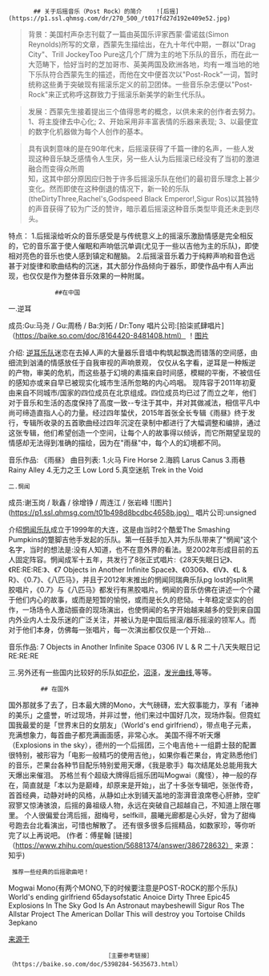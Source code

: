            ## 关于后摇音乐（Post Rock）的简介    ![后摇](https://p1.ssl.qhmsg.com/dr/270_500_/t017fd27d192e409e52.jpg)
            
            
   >背景：美国村声杂志刊载了一篇由英国乐评家西蒙·雷诺兹(Simon Reynolds)所写的文章，西蒙先生描绘出，在九十年代中期，一群以"Drag City"、Trill JockeyToo Pure这几个厂牌为主的地下乐队的音乐，而在此一大范畴下，恰好当时的芝加哥市、英美两国及欧洲各地，均有一堆当地的地下乐队符合西蒙先生的描述，而他在文中便首次以"Post-Rock"一词，暂时统称这些勇于突破现有摇滚乐定义的前卫团体。一些音乐杂志便以"Post-Rock"来正式称呼这群致力于摇滚乐新美学的新生代乐队。
           
   >发展：西蒙先生接着提出三个值得思考的概念，以供未来的创作者去努力。
1、将主旋律去中心化;
2、开始采用非丰富表情的乐器来表现;
3、以最便宜的数字化机器做为每个人创作的基本。

>具有讽刺意味的是在90年代末，后摇滚获得了千篇一律的名声，一些人发现这种音乐缺乏感情令人生厌，另一些人认为后摇滚已经没有了当初的激进融合而变得众所周   
知，这其中部分原因应归咎于许多后摇滚乐队在他们的最初音乐理念上甚少变化。然而即使在这种倒退的情况下，新一轮的乐队(theDirtyThree,Rachel's,Godspeed 
Black Emperor!,Sigur Ros)以其独特的声音获得了较为广泛的赞许，暗示着后摇滚这种音乐类型毕竟还未走到尽头。 
 
 特点：
   1.后摇滚给听众的音乐感受是与传统意义上的摇滚乐激励情感是完全相反的，它的音乐富于使人催眠和声响低沉单调(尤见于一些以吉他为主的乐队)，即使相对亮色的音乐也使人感到镇定和醒脑。
   2.后摇滚音乐着力于纯粹声响和音色远甚于对旋律和歌曲结构的沉迷，其大部分作品倾向于器乐，即使作品中有人声出现，也仅仅是作为整体音乐效果的一种附属。


                 ##在中国
   一.逆耳
   
成员:Gu:马尧 / Gu:周杨 / Ba:刘拓 / Dr:Tony 
唱片公司:[拾柒贰肆唱片]（https://baike.so.com/doc/8164420-8481408.html）  ！[图片](https://p1.ssl.qhmsg.com/t01b7c3fd924e7b53c1.jpg)

介绍:
[逆耳乐队](https://baike.so.com/doc/2387930-2524967.html)迷恋在去掉人声的大量器乐音墙中构筑起飘逸而错落的空间感，由细流到汹涌的情感放任于自我审视的声响景观， 仅仅从名字看，逆耳是一种叛逆的产物，审美的危机，而这些基于幻境的素描来自时间感，模糊的平衡，不被信任的感知亦或来自早已被现实化城市生活所忽略的内心呜咽。
现阵容于2011年初夏由来自不同城市/国家的四位成员在北京组成。四位成员均已过了而立之年，他们对于音乐和生活的态度保持了高度一致--专注于其中，并对其做减法，相信平凡中尚可缔造直指人心的力量。经过四年蛰伏，2015年首张全长专辑《雨昼》终于发行，专辑所收录的五首歌曲经过四年沉淀在录制中都进行了大幅调整和编排，通过这张专辑，他们希望创造一个空间，让每个人的故事得以倾诉，而它所期望呈现的情感却无法得到准确的描绘，因为在"雨昼"中，每个人的幻境都不同。

音乐作品:
《雨昼》
曲目列表:
1.火马 Fire Horse
2.海鸥 Larus Canus
3.雨巷 Rainy Alley
4.无力之王 Low Lord
5.真空迷航 Trek in the Void 


    二.惘闻
  
成员:谢玉岗 / 耿鑫 / 徐增铮 / 周连江 / 张岩峰      ![图片](https://p1.ssl.qhmsg.com/t01b498d8bcdbc4658b.jpg）
唱片公司:unsigned

介绍[惘闻乐队](https://baike.so.com/doc/6249113-6462523.html)成立于1999年的大连，这是由当时2个酷爱The Smashing Pumpkins的蹩脚吉他手发起的乐队。第一任鼓手加入并为乐队带来了"惘闻"这个名字，当时的想法是:没有人知道，也不在意外界的看法。至2002年形成目前的五人固定阵容。惘闻成军十五年，共发行了8张正式唱片:《28天失眠日记》、《RE:RE:RE:》、《7 Objects in Another Infinite Space》、《0306》、《IV》、《L & R》、《0.7》、《八匹马》，并且于2012年末推出的惘闻同瑞典乐队pg lost的split黑胶唱片，《0.7》与《八匹马》都发行有黑胶唱片。惘闻的音乐仿佛在讲述一个个藏于他们内心的故事，或而是短暂的愉悦，或而是长久的悲恸。十年稳定坚实的创作，一场场令人激动振奋的现场演出，也使惘闻的名字开始越来越多的受到来自国内外业内人士及乐迷的广泛关注，并被认为是中国后摇滚/器乐摇滚的领军人。而对于他们本身，仿佛每一张唱片，每一次演出都仅仅是一个开始… 

音乐作品:
7 Objects in Another Infinite Space
0306
Ⅳ
L & R
二十八天失眠日记
RE:RE:RE

   三.另外还有一些国内比较好的乐队如[花伦](https://baike.so.com/doc/5798669-6011464.html)，[沼泽](https://baike.so.com/doc/7596831-7870926.html)，[发光曲线](https://baike.so.com/doc/7067707-7290617.html),等等。
   
   
   
             ## 在国外
   
   国外那就多了去了，日本最大牌的Mono，大气磅礴，宏大叙事能力，享有「诸神的美乐」之盛誉，听过现场，并非过誉，他们来过中国好几次，现场炸裂。但霓虹国我最爱的是「世界末日的女朋友」（World's end girlfriend），带点电子元素，充满想象力，每首曲子都充满画面感，非常心水。
   美国不得不听天爆（Explosions in the sky），德州的一个后摇团，三个电吉他＋一组爵士鼓的配置很特别，被形容为「电影一般精巧的使用吉他」，如果你看芒果台，肯定熟悉他们的音乐，芒果台各种节目配乐特别爱用天爆，《我是歌手》每次结尾处总能用我大天爆出来催泪。
苏格兰有个超级大牌得后摇乐团叫Mogwai（魔怪），神一般的存在，简直就是「本以为是巅峰，却原来是开始」，出了十多张专辑吧，张张传奇，首首经典，动静对峙的风格，从静如止水到铺天盖地的澎湃音浪席卷心肝肺，空旷寂寥又惊涛骇浪，后摇的鼻祖级人物，永远在突破自己超越自己，不知道上限在哪里。
    个人很偏爱台湾后摇，甜梅号，selfkill，晨曦光廊都是心头好，曾为了甜梅号跑去台北看演出，可惜也解散了。
还有很多很多后摇精品，如数家珍，等你听完了以上再说吧。
   (作者：傅星翰
   [链接]（https://www.zhihu.com/question/56881374/answer/386728632）
    来源：知乎)

     推荐一些经典的后摇歌曲吧！ 
Mogwai
Mono(有两个MONO,下的时候要注意是POST-ROCK的那个乐队)
World's ending girlfriend
65daysofstatic
Anoice
Dirty Three
Epic45
Explosions In The Sky
God Is An Astronaut
maybeshewill
Sigur Ros
The Allstar Project
The American Dollar
This will destroy you
Tortoise
Childs
3epkano


[来源于](https://zhidao.baidu.com/question/54901625.html)



                               ［主要参考链接］（https://baike.so.com/doc/5398284-5635673.html）





     
            
            

